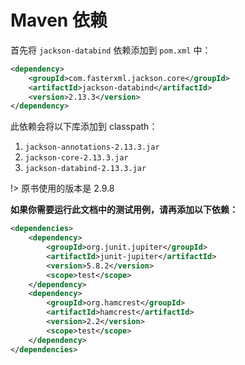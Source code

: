 # Maven 依赖

首先将 `jackson-databind` 依赖添加到 `pom.xml` 中：

```xml
<dependency>
    <groupId>com.fasterxml.jackson.core</groupId>
    <artifactId>jackson-databind</artifactId>
    <version>2.13.3</version>
</dependency>
```

此依赖会将以下库添加到 classpath：

1. `jackson-annotations-2.13.3.jar`
2. `jackson-core-2.13.3.jar`
3. `jackson-databind-2.13.3.jar`

!> 原书使用的版本是 2.9.8

**如果你需要运行此文档中的测试用例，请再添加以下依赖：**

```xml
<dependencies>
    <dependency>
        <groupId>org.junit.jupiter</groupId>
        <artifactId>junit-jupiter</artifactId>
        <version>5.8.2</version>
        <scope>test</scope>
    </dependency>
    <dependency>
        <groupId>org.hamcrest</groupId>
        <artifactId>hamcrest</artifactId>
        <version>2.2</version>
        <scope>test</scope>
    </dependency>
</dependencies>
```
